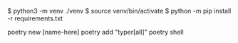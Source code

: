 $ python3 -m venv ./venv
$ source venv/bin/activate
$ python -m pip install -r requirements.txt

poetry new [name-here]
poetry add "typer[all]"
poetry shell